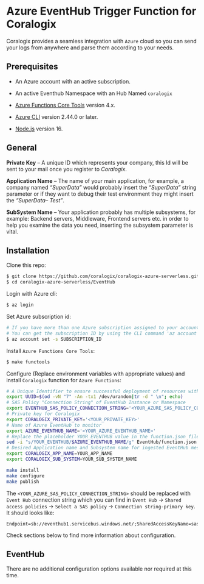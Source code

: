 # Azure EventHub Trigger Function for Coralogix

Coralogix provides a seamless integration with ``Azure`` cloud so you can send your logs from anywhere and parse them according to your needs.

## Prerequisites

* An Azure account with an active subscription.

* An active Eventhub Namespace with an Hub Named ``coralogix``

* [Azure Functions Core Tools](https://docs.microsoft.com/en-us/azure/azure-functions/functions-run-local#v2) version 4.x.

* [Azure CLI](https://docs.microsoft.com/en-us/cli/azure/install-azure-cli) version 2.44.0 or later.

* [Node.js](https://nodejs.org/) version 16.

## General

**Private Key** – A unique ID which represents your company, this Id will be sent to your mail once you register to *Coralogix*.

**Application Name** – The name of your main application, for example, a company named *“SuperData”* would probably insert the *“SuperData”* string parameter or if they want to debug their test environment they might insert the *“SuperData– Test”*.

**SubSystem Name** – Your application probably has multiple subsystems, for example: Backend servers, Middleware, Frontend servers etc. in order to help you examine the data you need, inserting the subsystem parameter is vital.

## Installation

Clone this repo:

```bash
$ git clone https://github.com/coralogix/coralogix-azure-serverless.git
$ cd coralogix-azure-serverless/EventHub
```

Login with Azure cli:

```bash
$ az login
```

Set Azure subscription id:
```bash
# If you have more than one Azure subscription assigned to your account, make sure to set where you want to deploy the integration.
# You can get the subscription ID by using the CLI command 'az account list' or via the Azure web UI. 
$ az account set -s SUBSCRIPTION_ID
```

Install ``Azure Functions Core Tools``:

```bash
$ make functools
```

Configure (Replace environment variables with appropriate values) and install ``Coralogix`` function for ``Azure Functions``:

```bash
# A Unique Identifier to ensure successful deployment of resources with universally unique requirements
export UUID=$(od -vN "7" -An -tx1 /dev/urandom|tr -d " \n"; echo)
# SAS Policy "Connection String" of EventHub Instance or Namespace
export EVENTHUB_SAS_POLICY_CONNECTION_STRING='<YOUR_AZURE_SAS_POLICY_CONNECTION_STRING>'
# Private key for Coralogix
export CORALOGIX_PRIVATE_KEY='<YOUR_PRIVATE_KEY>'
# Name of Azure EventHub to monitor
export AZURE_EVENTHUB_NAME='<YOUR_AZURE_EVENTHUB_NAME>'
# Replace the placeholder YOUR_EVENTHUB value in the function.json file
sed -i "s/YOUR_EVENTHUB/$AZURE_EVENTHUB_NAME/g" EventHub/function.json
# Desired Application name and Subsystem name for ingested EventHub messages
export CORALOGIX_APP_NAME=YOUR_APP_NAME
export CORALOGIX_SUB_SYSTEM=YOUR_SUB_SYSTEM_NAME

make install
make configure
make publish
```

The ``<YOUR_AZURE_SAS_POLICY_CONNECTION_STRING>`` should be replaced with ``Event Hub`` connection string which you can find in ``Event Hub`` -> ``Shared access policies`` -> ``Select a SAS policy`` -> ``Connection string-primary key``.
It should looks like:

```
Endpoint=sb://eventhub1.servicebus.windows.net/;SharedAccessKeyName=sas1;SharedAccessKey=TBAfq6...QLwrdeFFE=
```

Check sections below to find more information about configuration.

## EventHub

There are no additional configuration options available nor required at this time.
